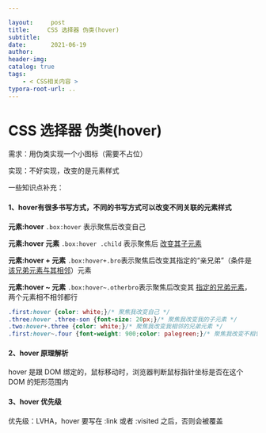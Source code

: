 ```yaml
---

layout:     post
title:     CSS 选择器 伪类(hover)
subtitle:  
date:       2021-06-19
author:     
header-img: 
catalog: true
tags:
    - < CSS相关内容 >
typora-root-url: ..
---
```



# CSS 选择器 伪类(hover)

需求：用伪类实现一个小图标（需要不占位）

实现：不好实现，改变的是元素样式



一些知识点补充：

#### 1、hover有很多书写方式，不同的书写方式可以改变不同关联的元素样式

**元素:hover** `.box:hover` 表示聚焦后改变自己

**元素:hover 元素** `.box:hover .child` 表示聚焦后 <u>改变其子元素</u>

**元素:hover + 元素** `.box:hover+.bro`表示聚焦后改变其指定的“亲兄弟”（条件是 <u>该兄弟元素与其相邻</u>）元素

**元素:hover ~ 元素** `.box:hover~.otherbro`表示聚焦后改变其 <u>指定的兄弟元素</u>，两个元素相不相邻都行

```css
.first:hover {color: white;}/* 聚焦我改变自己 */
.three:hover .three-son {font-size: 20px;}/* 聚焦我改变我的子元素 */
.two:hover+.three {color: white;}/* 聚焦我改变我相邻的兄弟元素 */
.first:hover~.four {font-weight: 900;color: palegreen;}/* 聚焦我改变不相邻的兄弟元素*/
```

#### 2、hover 原理解析

hover 是跟 DOM 绑定的，鼠标移动时，浏览器判断鼠标指针坐标是否在这个 DOM 的矩形范围内

#### 3、hover 优先级

优先级：LVHA，hover 要写在 :link 或者 :visited 之后，否则会被覆盖
